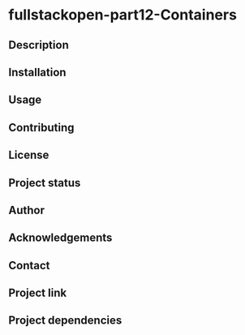 # fullstackopen-part12-Containers

## Description

## Installation

## Usage

## Contributing

## License

## Project status

## Author

## Acknowledgements

## Contact

## Project link

## Project dependencies

